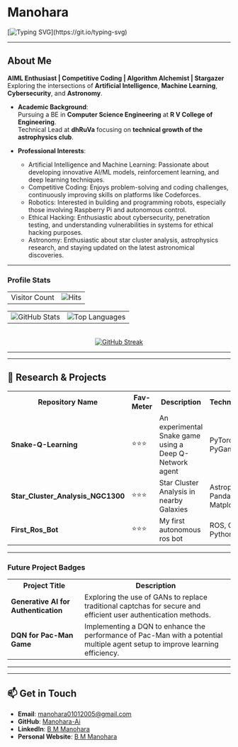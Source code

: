 # **Manohara**  
[![Typing SVG](https://readme-typing-svg.demolab.com?font=Fira+Code&weight=600&size=22&pause=1000&color=36BCF7&width=800&lines=Welcome+to+My+GitHub!;AI:+Where+Curiosity+meets+Creation!!;Coding+to+Compete,+Creating+to+Innovate!!!)](https://git.io/typing-svg)

---
## **About Me**  
**AIML Enthusiast | Competitive Coding | Algorithm Alchemist | Stargazer**  
Exploring the intersections of **Artificial Intelligence**, **Machine Learning**, **Cybersecurity**, and **Astronomy**.  
- **Academic Background**:  
  Pursuing a BE in **Computer Science Engineering** at **R V College of Engineering**.  
  Technical Lead at **dhRuVa** focusing on **technical growth of the astrophysics club**.  

- **Professional Interests**:  
  - Artificial Intelligence and Machine Learning: Passionate about developing innovative AI/ML models, reinforcement learning, and deep learning techniques.
  - Competitive Coding: Enjoys problem-solving and coding challenges, continuously improving skills on platforms like Codeforces.  
  - Robotics: Interested in building and programming robots, especially those involving Raspberry Pi and autonomous control.
  - Ethical Hacking: Enthusiastic about cybersecurity, penetration testing, and understanding vulnerabilities in systems for ethical hacking purposes.
  - Astronomy: Enthusiastic about star cluster analysis, astrophysics research, and staying updated on the latest astronomical discoveries.  

---
### **Profile Stats**  
<table width="100%">
  <tr>
    <td>Visitor Count</td>
    <td align="right"><img src="https://hits.sh/github.com/Manohara-Ai/hits.svg?style=flat-square&label=Profile%20Views&color=36BCF7" alt="Hits" /></td>
  </tr>
</table>

<table width="100%">
  <tr>
    <td><img src="https://github-readme-stats.vercel.app/api?username=Manohara-Ai&show_icons=true&hide_border=true&theme=radical" alt="GitHub Stats" /></td>
    <td align="right"><img src="https://github-readme-stats.vercel.app/api/top-langs/?username=Manohara-Ai&layout=compact&theme=radical" alt="Top Languages" /></td>
  </tr>
</table>

<br>

<div align="center">
    <a href="https://git.io/streak-stats">
        <img src="https://streak-stats.demolab.com?user=Manohara-Ai&theme=radical" alt="GitHub Streak" />
    </a>
</div>

---
---

## **🔬 Research & Projects**  

<table>
  <tr>
    <th><strong>Repository Name</strong></th>
    <th><strong>Fav-Meter</strong></th>
    <th><strong>Description</strong></th>
    <th><strong>Technologies</strong></th>
  </tr>
  <tr>
    <td><strong>Snake-Q-Learning</strong></td>
    <td>⭐⭐⭐</td>
    <td>An experimental Snake game using a Deep Q-Network agent</td>
    <td>PyTorch, PyGame</td>
  </tr>
  <tr>
    <td><strong>Star_Cluster_Analysis_NGC1300</strong></td>
    <td>⭐⭐⭐</td>
    <td>Star Cluster Analysis in nearby Galaxies</td>
    <td>Astropy, Pandas, Matplotlib</td>
  </tr>
  <tr>
    <td><strong>First_Ros_Bot</strong></td>
    <td>⭐⭐⭐</td>
    <td>My first autonomous ros bot</td>
    <td>ROS, Gazebo, Python</td>
  </tr>
</table>

<hr>

### **Future Project Badges**  

<table>
  <tr>
    <th><strong>Project Title</strong></th>
    <th><strong>Description</strong></th>
  </tr>
  <tr>
    <td><strong>Generative AI for Authentication</strong></td>
    <td>Exploring the use of GANs to replace traditional captchas for secure and efficient user authentication methods.</td>
  </tr>
  <tr>
    <td><strong>DQN for Pac-Man Game</strong></td>
    <td>Implementing a DQN to enhance the performance of Pac-Man with a potential multiple agent setup to improve learning efficiency.</td>
  </tr>
</table>

<hr>

---
## **📫 Get in Touch**  
- **Email**: [manohara01012005@gmail.com](mailto:manohara01012005@gmail.com)  
- **GitHub**: [Manohara-Ai](https://github.com/Manohara-Ai)  
- **LinkedIn**: [B M Manohara](https://www.linkedin.com/in/b-m-manohara-54044a295)
- **Personal Website**: [B M Manohara](https://manohara-omega.vercel.app/index.html)
